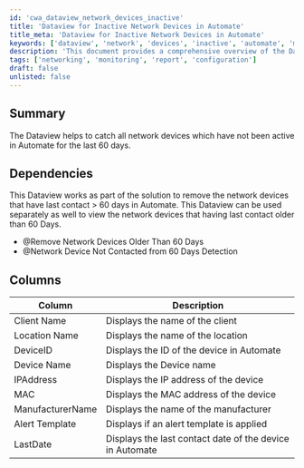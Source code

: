 ```yaml
---
id: 'cwa_dataview_network_devices_inactive'
title: 'Dataview for Inactive Network Devices in Automate'
title_meta: 'Dataview for Inactive Network Devices in Automate'
keywords: ['dataview', 'network', 'devices', 'inactive', 'automate', 'monitoring']
description: 'This document provides a comprehensive overview of the Dataview designed to identify network devices that have not been active in ConnectWise Automate for the past 60 days. It outlines dependencies, columns included in the Dataview, and how it can be utilized for monitoring and management of network devices.'
tags: ['networking', 'monitoring', 'report', 'configuration']
draft: false
unlisted: false
---
```

## Summary

The Dataview helps to catch all network devices which have not been active in Automate for the last 60 days.

## Dependencies

This Dataview works as part of the solution to remove the network devices that have last contact > 60 days in Automate. This Dataview can be used separately as well to view the network devices that having last contact older than 60 Days.

- @Remove Network Devices Older Than 60 Days
- @Network Device Not Contacted from 60 Days Detection

## Columns

| Column             | Description                                         |
|--------------------|-----------------------------------------------------|
| Client Name        | Displays the name of the client                     |
| Location Name      | Displays the name of the location                   |
| DeviceID           | Displays the ID of the device in Automate           |
| Device Name        | Displays the Device name                             |
| IPAddress          | Displays the IP address of the device               |
| MAC                | Displays the MAC address of the device              |
| ManufacturerName   | Displays the name of the manufacturer                |
| Alert Template      | Displays if an alert template is applied            |
| LastDate           | Displays the last contact date of the device in Automate |



